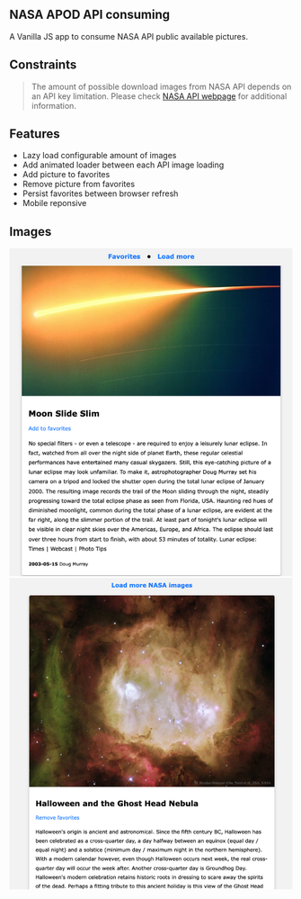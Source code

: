 ## NASA APOD API consuming

A Vanilla JS app to consume NASA API public available pictures.

## Constraints

> The amount of possible download images from NASA API depends on an API key limitation. Please check [NASA API webpage](https://api.nasa.gov/) for additional information.

## Features

- Lazy load configurable amount of images
- Add animated loader between each API image loading
- Add picture to favorites
- Remove picture from favorites
- Persist favorites between browser refresh
- Mobile reponsive

## Images

<img src="images/img1.png" width="600">
<img src="images/img2.png" width="600">
